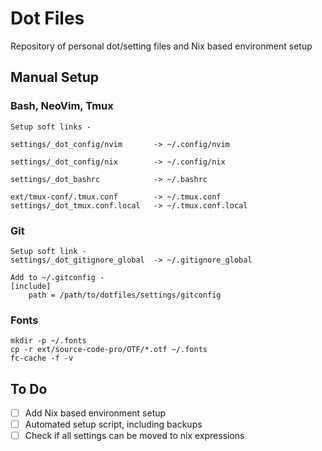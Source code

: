 # Dot Files

Repository of personal dot/setting files and Nix based environment setup

## Manual Setup

### Bash, NeoVim, Tmux
```
Setup soft links -

settings/_dot_config/nvim       -> ~/.config/nvim

settings/_dot_config/nix        -> ~/.config/nix

settings/_dot_bashrc            -> ~/.bashrc

ext/tmux-conf/.tmux.conf        -> ~/.tmux.conf
settings/_dot_tmux.conf.local   -> ~/.tmux.conf.local
```

### Git
```
Setup soft link -
settings/_dot_gitignore_global  -> ~/.gitignore_global

Add to ~/.gitconfig -
[include]
    path = /path/to/dotfiles/settings/gitconfig
```

### Fonts
```
mkdir -p ~/.fonts
cp -r ext/source-code-pro/OTF/*.otf ~/.fonts
fc-cache -f -v
```

## To Do
* [ ] Add Nix based environment setup
* [ ] Automated setup script, including backups
* [ ] Check if all settings can be moved to nix expressions
